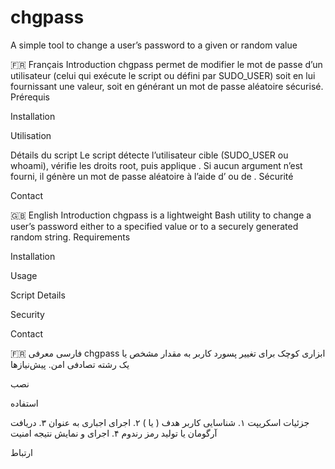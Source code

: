 # chgpass
A simple tool to change a user’s password to a given or random value


🇫🇷 Français
Introduction
chgpass permet de modifier le mot de passe d’un utilisateur (celui qui exécute le script ou défini par SUDO_USER)
soit en lui fournissant une valeur, soit en générant un mot de passe aléatoire sécurisé.
Prérequis

Installation

Utilisation

Détails du script
Le script détecte l’utilisateur cible (SUDO_USER ou whoami), vérifie les droits root,
puis applique . Si aucun argument n’est fourni, il génère un mot de passe aléatoire
à l’aide d’ ou de .
Sécurité

Contact


🇬🇧 English
Introduction
chgpass is a lightweight Bash utility to change a user’s password
either to a specified value or to a securely generated random string.
Requirements

Installation

Usage

Script Details

Security

Contact


🇫🇷 فارسی
معرفی
chgpass ابزاری کوچک برای تغییر پسورد کاربر
به مقدار مشخص یا یک رشته تصادفی امن.
پیش‌نیازها

نصب

استفاده

جزئیات اسکریپت
۱. شناسایی کاربر هدف ( یا )
۲. اجرای اجباری به عنوان 
۳. دریافت آرگومان یا تولید رمز رندوم
۴. اجرای  و نمایش نتیجه
امنیت

ارتباط
